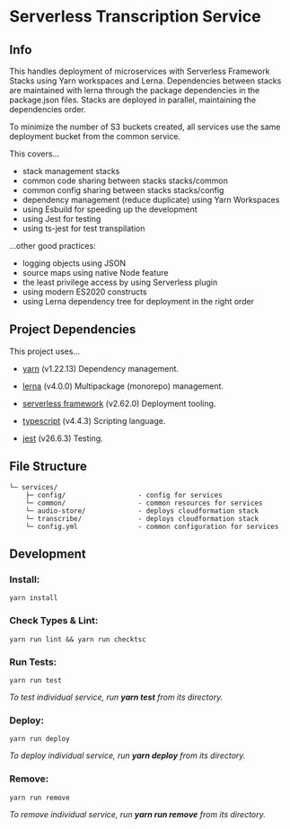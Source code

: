 # Serverless Transcription Service

## Info

This handles deployment of microservices with Serverless Framework Stacks using 
Yarn workspaces and Lerna. Dependencies between stacks are maintained with lerna 
through the package dependencies in the package.json files. Stacks are deployed 
in parallel, maintaining the dependencies order.

To minimize the number of S3 buckets created, all services use the same deployment 
bucket from the common service.

This covers...
- stack management stacks
- common code sharing between stacks stacks/common
- common config sharing between stacks stacks/config
- dependency management (reduce duplicate) using Yarn Workspaces
- using Esbuild for speeding up the development
- using Jest for testing
- using ts-jest for test transpilation

...other good practices:
- logging objects using JSON
- source maps using native Node feature
- the least privilege access by using Serverless plugin
- using modern ES2020 constructs
- using Lerna dependency tree for deployment in the right order


## Project Dependencies

This project uses...
- [yarn](https://classic.yarnpkg.com/lang/en/) (v1.22.13) Dependency management.

- [lerna](https://lerna.js.org/) (v4.0.0) Multipackage (monorepo) management.

- [serverless framework](https://www.serverless.com/) (v2.62.0) Deployment tooling. 

- [typescript](https://www.typescriptlang.org/) (v4.4.3) Scripting language. 

- [jest](https://jestjs.io/) (v26.6.3) Testing.


## File Structure
```
└─ services/
    ├─ config/                  - config for services
    └─ common/                  - common resources for services
    └─ audio-store/             - deploys cloudformation stack
    └─ transcribe/              - deploys cloudformation stack
    └─ config.yml               - common configuration for services
```

## Development

### Install:
```
yarn install
```

### Check Types & Lint:
```
yarn run lint && yarn run checktsc
```

### Run Tests:
```
yarn run test
```
*To test individual service, run **yarn test** from its directory.*

### Deploy:
```
yarn run deploy
```
*To deploy individual service, run **yarn deploy** from its directory.*

### Remove:
```
yarn run remove
```
*To remove individual service, run **yarn run remove** from its directory.*
